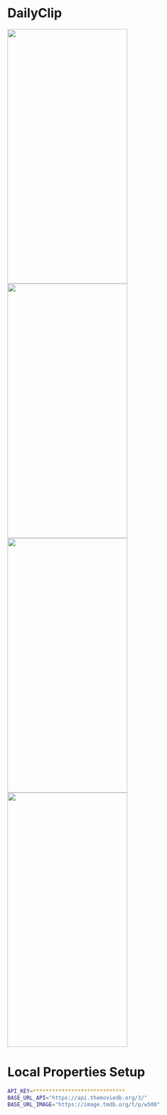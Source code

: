 # DailyClip

<img src="https://github.com/fatkhurhmn/DailyClip/assets/78679607/663af5a1-35b1-4a50-9a7d-ab20b7c842bd" width="270" height="570">
<img src="https://github.com/fatkhurhmn/DailyClip/assets/78679607/5417760c-8b7e-4b61-b68a-22a96a41045a" width="270" height="570">  
<br>
<img src="https://github.com/fatkhurhmn/DailyClip/assets/78679607/2844398d-2d3f-4845-a85c-2338679ce740" width="270" height="570">
<img src="https://github.com/fatkhurhmn/DailyClip/assets/78679607/d1a89f1e-79a9-4115-b3b0-97da0c66e8fe" width="270" height="570">

# Local Properties Setup

```bash
API_KEY=*****************************
BASE_URL_API="https://api.themoviedb.org/3/"
BASE_URL_IMAGE="https://image.tmdb.org/t/p/w500"
```
